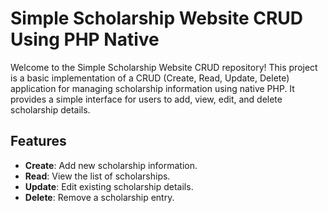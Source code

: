 # Simple Scholarship Website CRUD Using PHP Native

Welcome to the Simple Scholarship Website CRUD repository! This project is a basic implementation of a CRUD (Create, Read, Update, Delete) application for managing scholarship information using native PHP. It provides a simple interface for users to add, view, edit, and delete scholarship details.

## Features

- **Create**: Add new scholarship information.
- **Read**: View the list of scholarships.
- **Update**: Edit existing scholarship details.
- **Delete**: Remove a scholarship entry.
